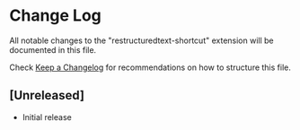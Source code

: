 # Change Log
All notable changes to the "restructuredtext-shortcut" extension will be documented in this file.

Check [Keep a Changelog](http://keepachangelog.com/) for recommendations on how to structure this file.

## [Unreleased]
- Initial release